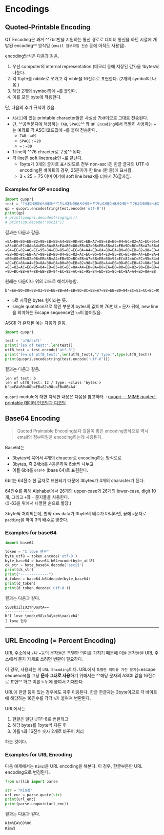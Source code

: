 # Encodings

## Quoted-Printable Encoding

QT Encoding은 과거 ^^7bit만을 지원하는 통신 경로로 데이터 통신을 하던 시절에 개발된 encoding^^ 방식임 (`email 첨부파일 전송` 등에 아직도 사용됨).

encoding방식은 다음과 같음.

1. 우선 computer의 internal representation (메모리 등에 저장된 값?)을 1bytes씩 나눈다.
2. 각 1byte를 nibble로 쪼개고 각 nible을 16진수로 표현한다. (2개의 symbol이 나옴.)
3. 해당 2개의 symbol앞에 `=`를 붙인다.
4. 이를 모든 byte에 적용한다.

단, 다음의 추가 규칙이 있음.

* `ASCII`에 있는 printable character들은 사실상 7bit이므로 그대로 전송된다.
* 단, ^^공백문자에 해당하는 `TAB`, `SPACE`^^ 와 `QP Encoding`에서 특별히 사용하는 `=`는 예외로 각 ASCII코드값에 `=`를 붙여 전송한다. 
    * `TAB` : `=09`
    * `SPACE` : `=20`
    * `=` : `=3D`
* 1 line이 ^^76 chracter로 구성^^ 된다.
* 각 line은 soft linebreak인 `=`로 끝난다.
    * 1byte가 3개의 글자로 표시되므로 전부 non-ascii인 한글 글자의 UTF-8 encoding된 바이트의 경우, 25문자가 한 line (한 줄)에 표시됨.
    * $3 \times 25 =75$ 이며 여기에 soft line break를 더해서 76글자임.  

### Examples for QP encoding

```python
import quopri
test = "가나다라마바사아테스트가나다라마바사아테스트가나다라마바사아테스트가나다라마바사아테스트가나다라마바사아테스트가나다라마바사아테스트"
qp = quopri.encodestring(test.encode('utf-8'))
print(qp)
# print(quopri.decodestring(qp)))
# print(qp.decode("ascii"))
```

결과는 다음과 같음.

```
=EA=B0=80=EB=82=98=EB=8B=A4=EB=9D=BC=EB=A7=88=EB=B0=94=EC=82=AC=EC=95=84=ED=
=85=8C=EC=8A=A4=ED=8A=B8=EA=B0=80=EB=82=98=EB=8B=A4=EB=9D=BC=EB=A7=88=EB=B0=
=94=EC=82=AC=EC=95=84=ED=85=8C=EC=8A=A4=ED=8A=B8=EA=B0=80=EB=82=98=EB=8B=A4=
=EB=9D=BC=EB=A7=88=EB=B0=94=EC=82=AC=EC=95=84=ED=85=8C=EC=8A=A4=ED=8A=B8=EA=
=B0=80=EB=82=98=EB=8B=A4=EB=9D=BC=EB=A7=88=EB=B0=94=EC=82=AC=EC=95=84=ED=85=
=8C=EC=8A=A4=ED=8A=B8=EA=B0=80=EB=82=98=EB=8B=A4=EB=9D=BC=EB=A7=88=EB=B0=94=
=EC=82=AC=EC=95=84=ED=85=8C=EC=8A=A4=ED=8A=B8=EA=B0=80=EB=82=98=EB=8B=A4=EB=
=9D=BC=EB=A7=88=EB=B0=94=EC=82=AC=EC=95=84=ED=85=8C=EC=8A=A4=ED=8A=B8
```

원래는 다음이나 위의 코드로 해석가능함.

```
b'=EA=B0=80=EB=82=98=EB=8B=A4=EB=9D=BC=EB=A7=88=EB=B0=94=EC=82=AC=EC=95=84=ED=\n=85=8C=EC=8A=A4=ED=8A=B8=EA=B0=80=EB=82=98=EB=8B=A4=EB=9D=BC=EB=A7=88=EB=B0=\n=94=EC=82=AC=EC=95=84=ED=85=8C=EC=8A=A4=ED=8A=B8=EA=B0=80=EB=82=98=EB=8B=A4=\n=EB=9D=BC=EB=A7=88=EB=B0=94=EC=82=AC=EC=95=84=ED=85=8C=EC=8A=A4=ED=8A=B8=EA=\n=B0=80=EB=82=98=EB=8B=A4=EB=9D=BC=EB=A7=88=EB=B0=94=EC=82=AC=EC=95=84=ED=85=\n=8C=EC=8A=A4=ED=8A=B8=EA=B0=80=EB=82=98=EB=8B=A4=EB=9D=BC=EB=A7=88=EB=B0=94=\n=EC=82=AC=EC=95=84=ED=85=8C=EC=8A=A4=ED=8A=B8=EA=B0=80=EB=82=98=EB=8B=A4=EB=\n=9D=BC=EB=A7=88=EB=B0=94=EC=82=AC=EC=95=84=ED=85=8C=EC=8A=A4=ED=8A=B8'
```

* `b`로 시작은 bytes 형이라는 뜻.
* single quatation으로 묶인 부분이 bytes의 값이며 76번재 `=` 문자 뒤에, new line을 의미하는 Escape sequence인 `\n`이 붙어있음.

ASCII 가 혼재된 예는 다음과 같음.

```python
import quopri

test = 'a가b나c다'
print('len of test:',len(test))
utf8_test = test.encode('utf-8')
print('len of utf8_test:',len(utf8_test),"/ type:",type(utf8_test))
print(quopri.encodestring(test.encode('utf-8')))
```

결과는 다음과 같음.

```
len of test: 6
len of utf8_test: 12 / type: <class 'bytes'>
b'a=EA=B0=80b=EB=82=98c=EB=8B=A4'
```

`quopri` module에 대한 자세한 내용은 다음을 참고하라. : [quopri — MIME quoted-printable 데이터 인코딩과 디코딩](https://docs.python.org/ko/3/library/quopri.html)

## Base64 Encoding

> Quoted Praintable Encoding보다 효율이 좋은 encoding방식으로 역시 email의 첨부파일을 encoding하는데 사용된다.

Base64는 

* 3bytes씩 묶어서 4개의 chracter로 encoding하는 방식으로 
* 3bytes, 즉 24bit를 4등분하여 6bit씩 나누고 
* 이들 6bit를 `64진수` (base 64)로 표현한다. 

6bit는 64진수 한 글자로 표현되기 때문에 3bytes가 4개의 character가 된다.

64진수를 위해 Alphabet에서 26개의 upper-case와 26개의 lower-case, digit 10개, 그리고 `+`와 `-` 문자들을 사용한다.  
(0-63을 위에서 나열한 순으로 할당.)

3byte씩 처리되는데, 만약 raw data가 3byte의 배수가 아니라면, 끝에 `=`문자로 `padding`을 하여 3의 배수로 맞춘다.

### Examples for base64

```python
import base64

token = "I love 현무"
byte_utf8 = token.encode('utf-8')
byte_base64 = base64.b64encode(byte_utf8)
ck_str = byte_base64.decode('ascii')
print(ck_str)
print("-------------")
d_token = base64.b64decode(byte_base64)
print(d_token)
print(d_token.decode('utf-8'))
```

결과는 다음과 같다.

```
SSBsb3ZlIO2YhOustA==
-------------
b'I love \xed\x98\x84\xeb\xac\xb4'
I love 현무
```

---

## URL Encoding (= Percent Encoding)

URL 주소에서 `/`나 `=`등의 문자들은 특별한 의미를 가지기 때문에 이들 문자들을 URL 주소에서 문자 자체로 쓰려면 변환이 필요하다.

이 경우, 사용되는 게 `URL Encoding`이다. URL에서 `특별한 의미를 가진 문자`(=escape sequence)를 그냥 **문자 그대로 사용**하기 위해서는 ^^해당 문자의 ASCII 값을 16진수로 표현^^ 하고 이를 `%` 뒤에 붙여서 기재한다.

URL에 한글 등이 있는 경우에도 자주 이용된다. 한글 한글자는 3byte이므로 각 바이트에 해당하는 16진수를 각각 `%`가 붙여져 변환된다.

URL에서는 

1. 한글은 일단 UTF-8로 변환되고 
2. 해당 bytes를 1byte씩 자른 후 
3. 이를 `%`와 16진수 숫자 2개로 바꾸어 처리

하는 것이다.

### Examples for URL Encoding

다음 예제에서는 `Kim김`을 URL encoding을 해본다. 이 경우, 한글부분만 URL encoding으로 변경된다.

```Python
from urllib import parse

str = "Kim김"
url_enc = parse.quote(str)
print(url_enc)
print(parse.unquote(url_enc))
```

결과는 다음과 같다.

```
Kim%EA%B9%80
Kim김
```

